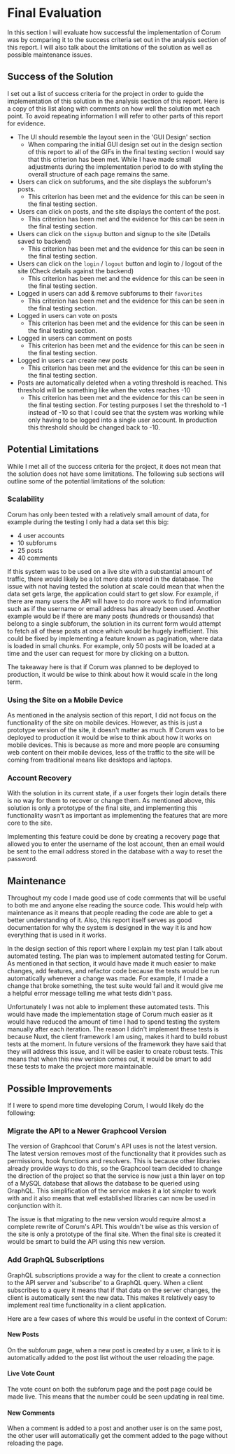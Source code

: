 # Final Evaluation

In this section I will evaluate how successful the implementation of Corum was
by comparing it to the success criteria set out in the analysis section of this
report. I will also talk about the limitations of the solution as well as
possible maintenance issues.

## Success of the Solution

I set out a list of success criteria for the project in order to guide the
implementation of this solution in the analysis section of this report. Here is
a copy of this list along with comments on how well the solution met each point.
To avoid repeating information I will refer to other parts of this report for
evidence.

* The UI should resemble the layout seen in the 'GUI Design' section
  * When comparing the initial GUI design set out in the design section of this
    report to all of the GIFs in the final testing section I would say that this
    criterion has been met. While I have made small adjustments during the
    implementation period to do with styling the overall structure of each page
    remains the same.
* Users can click on subforums, and the site displays the subforum's posts.
  * This criterion has been met and the evidence for this can be seen in the
    final testing section.
* Users can click on posts, and the site displays the content of the post.
  * This criterion has been met and the evidence for this can be seen in the
    final testing section.
* Users can click on the `signup` button and signup to the site (Details saved
  to backend)
  * This criterion has been met and the evidence for this can be seen in the
    final testing section.
* Users can click on the `login` / `logout` button and login to / logout of the
  site (Check details against the backend)
  * This criterion has been met and the evidence for this can be seen in the
    final testing section.
* Logged in users can add & remove subforums to their `favorites`
  * This criterion has been met and the evidence for this can be seen in the
    final testing section.
* Logged in users can vote on posts
  * This criterion has been met and the evidence for this can be seen in the
    final testing section.
* Logged in users can comment on posts
  * This criterion has been met and the evidence for this can be seen in the
    final testing section.
* Logged in users can create new posts
  * This criterion has been met and the evidence for this can be seen in the
    final testing section.
* Posts are automatically deleted when a voting threshold is reached. This
  threshold will be something like when the votes reaches -10
  * This criterion has been met and the evidence for this can be seen in the
    final testing section. For testing purposes I set the threshold to -1
    instead of -10 so that I could see that the system was working while only
    having to be logged into a single user account. In production this threshold
    should be changed back to -10.

## Potential Limitations

While I met all of the success criteria for the project, it does not mean that
the solution does not have some limitations. The following sub sections will
outline some of the potential limitations of the solution:

### Scalability

Corum has only been tested with a relatively small amount of data, for example
during the testing I only had a data set this big:

* 4 user accounts
* 10 subforums
* 25 posts
* 40 comments

If this system was to be used on a live site with a substantial amount of
traffic, there would likely be a lot more data stored in the database. The issue
with not having tested the solution at scale could mean that when the data set
gets large, the application could start to get slow. For example, if there are
many users the API will have to do more work to find information such as if the
username or email address has already been used. Another example would be if
there are many posts (hundreds or thousands) that belong to a single subforum,
the solution in its current form would attempt to fetch all of these posts at
once which would be hugely inefficient. This could be fixed by implementing a
feature known as pagination, where data is loaded in small chunks. For example,
only 50 posts will be loaded at a time and the user can request for more by
clicking on a button.

The takeaway here is that if Corum was planned to be deployed to production, it
would be wise to think about how it would scale in the long term.

### Using the Site on a Mobile Device

As mentioned in the analysis section of this report, I did not focus on the
functionality of the site on mobile devices. However, as this is just a
prototype version of the site, it doesn't matter as much. If Corum was to be
deployed to production it would be wise to think about how it works on mobile
devices. This is because as more and more people are consuming web content on
their mobile devices, less of the traffic to the site will be coming from
traditional means like desktops and laptops.

### Account Recovery

With the solution in its current state, if a user forgets their login details
there is no way for them to recover or change them. As mentioned above, this
solution is only a prototype of the final site, and implementing this
functionality wasn't as important as implementing the features that are more
core to the site.

Implementing this feature could be done by creating a recovery page that allowed
you to enter the username of the lost account, then an email would be sent to
the email address stored in the database with a way to reset the password.

## Maintenance

Throughout my code I made good use of code comments that will be useful to both
me and anyone else reading the source code. This would help with maintenance as
it means that people reading the code are able to get a better understanding of
it. Also, this report itself serves as good documentation for why the system is
designed in the way it is and how everything that is used in it works.

In the design section of this report where I explain my test plan I talk about
automated testing. The plan was to implement automated testing for Corum. As
mentioned in that section, it would have made it much easier to make changes,
add features, and refactor code because the tests would be run automatically
whenever a change was made. For example, if I made a change that broke
something, the test suite would fail and it would give me a helpful error
message telling me what tests didn't pass.

Unfortunately I was not able to implement these automated tests. This would have
made the implementation stage of Corum much easier as it would have reduced the
amount of time I had to spend testing the system manually after each iteration.
The reason I didn't implement these tests is because Nuxt, the client framework
I am using, makes it hard to build robust tests at the moment. In future
versions of the framework they have said that they will address this issue, and
it will be easier to create robust tests. This means that when this new version
comes out, it would be smart to add these tests to make the project more
maintainable.

## Possible Improvements

If I were to spend more time developing Corum, I would likely do the following:

### Migrate the API to a Newer Graphcool Version

The version of Graphcool that Corum's API uses is not the latest version. The
latest version removes most of the functionality that it provides such as
permissions, hook functions and resolvers. This is because other libraries
already provide ways to do this, so the Graphcool team decided to change the
direction of the project so that the service is now just a thin layer on top of
a MySQL database that allows the database to be queried using GraphQL. This
simplification of the service makes it a lot simpler to work with and it also
means that well established libraries can now be used in conjunction with it.

The issue is that migrating to the new version would require almost a complete
rewrite of Corum's API. This wouldn't be wise as this version of the site is
only a prototype of the final site. When the final site is created it would be
smart to build the API using this new version.

### Add GraphQL Subscriptions

GraphQL subscriptions provide a way for the client to create a connection to the
API server and 'subscribe' to a GraphQL query. When a client subscribes to a
query it means that if that data on the server changes, the client is
automatically sent the new data. This makes it relatively easy to implement real
time functionality in a client application.

Here are a few cases of where this would be useful in the context of Corum:

#### New Posts

On the subforum page, when a new post is created by a user, a link to it is
automatically added to the post list without the user reloading the page.

#### Live Vote Count

The vote count on both the subforum page and the post page could be made live.
This means that the number could be seen updating in real time.

#### New Comments

When a comment is added to a post and another user is on the same post, the
other user will automatically get the comment added to the page without
reloading the page.
